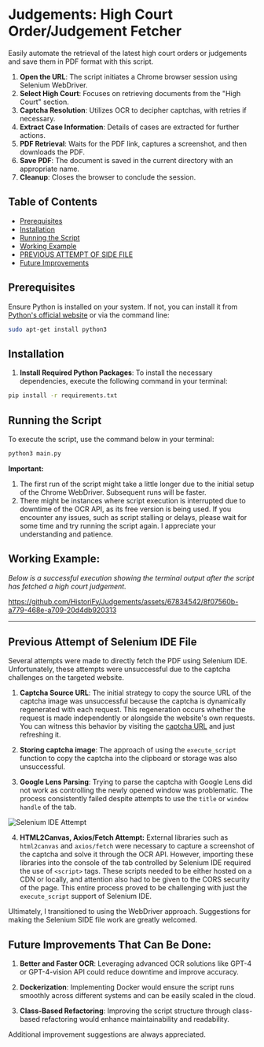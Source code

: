 # Judgements: High Court Order/Judgement Fetcher

Easily automate the retrieval of the latest high court orders or judgements and save them in PDF format with this script.

1. **Open the URL**: The script initiates a Chrome browser session using Selenium WebDriver.
2. **Select High Court**: Focuses on retrieving documents from the "High Court" section.
3. **Captcha Resolution**: Utilizes OCR to decipher captchas, with retries if necessary.
4. **Extract Case Information**: Details of cases are extracted for further actions.
5. **PDF Retrieval**: Waits for the PDF link, captures a screenshot, and then downloads the PDF.
6. **Save PDF**: The document is saved in the current directory with an appropriate name.
7. **Cleanup**: Closes the browser to conclude the session.


## Table of Contents
- [Prerequisites](#prerequisites)
- [Installation](#installation)
- [Running the Script](#running-the-script)
- [Working Example](#working-example)
- [PREVIOUS ATTEMPT OF SIDE FILE](#previous-attempt-of-selenium-ide-file)
- [Future Improvements](#future-improvements-that-can-be-done)

## Prerequisites
Ensure Python is installed on your system. If not, you can install it from [Python's official website](https://www.python.org/downloads/) or via the command line:
```bash
sudo apt-get install python3
```

## Installation
1. **Install Required Python Packages**: To install the necessary dependencies, execute the following command in your terminal:
```bash
pip install -r requirements.txt
```

## Running the Script
To execute the script, use the command below in your terminal:
```bash
python3 main.py
```

**Important:** 
1. The first run of the script might take a little longer due to the initial setup of the Chrome WebDriver. Subsequent runs will be faster.
2. There might be instances where script execution is interrupted due to downtime of the OCR API, as its free version is being used. If you encounter any issues, such as script stalling or delays, please wait for some time and try running the script again. I appreciate your understanding and patience.

## Working Example:

*Below is a successful execution showing the terminal output after the script has fetched a high court judgement.*



https://github.com/HistoriFy/Judgements/assets/67834542/8f07560b-a779-468e-a709-20d4db920313

---


## Previous Attempt of Selenium IDE File

Several attempts were made to directly fetch the PDF using Selenium IDE. Unfortunately, these attempts were unsuccessful due to the captcha challenges on the targeted website.


1. **Captcha Source URL**: The initial strategy to copy the source URL of the captcha image was unsuccessful because the captcha is dynamically regenerated with each request. This regeneration occurs whether the request is made independently or alongside the website's own requests. You can witness this behavior by visiting the [captcha URL](https://judgments.ecourts.gov.in/pdfsearch/vendor/securimage/securimage_show.php) and just refreshing it.

   
2. **Storing captcha image**: The approach of using the `execute_script` function to copy the captcha into the clipboard or storage was also unsuccessful.

3. **Google Lens Parsing**: Trying to parse the captcha with Google Lens did not work as controlling the newly opened window was problematic. The process consistently failed despite attempts to use the `title` or `window handle` of the tab.

![Selenium IDE Attempt](https://github.com/HistoriFy/SCR-Judgements/assets/67834542/a96368e3-205f-45f6-85ac-f638e8014260)

4. **HTML2Canvas, Axios/Fetch Attempt:** External libraries such as `html2canvas` and `axios/fetch` were necessary to capture a screenshot of the captcha and solve it through the OCR API. However, importing these libraries into the console of the tab controlled by Selenium IDE required the use of `<script>` tags. These scripts needed to be either hosted on a CDN or locally, and attention also had to be given to the CORS security of the page. This entire process proved to be challenging with just the `execute_script` support of Selenium IDE.


Ultimately, I transitioned to using the WebDriver approach. Suggestions for making the Selenium SIDE file work are greatly welcomed.

## Future Improvements That Can Be Done:

1. **Better and Faster OCR**: Leveraging advanced OCR solutions like GPT-4 or GPT-4-vision API could reduce downtime and improve accuracy.

2. **Dockerization**: Implementing Docker would ensure the script runs smoothly across different systems and can be easily scaled in the cloud.

3. **Class-Based Refactoring**: Improving the script structure through class-based refactoring would enhance maintainability and readability.

Additional improvement suggestions are always appreciated.


